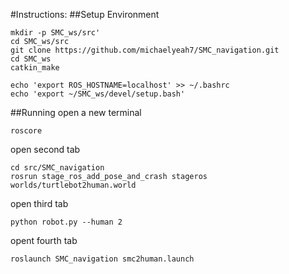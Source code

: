 #Instructions:
##Setup Environment
```
mkdir -p SMC_ws/src'
cd SMC_ws/src
git clone https://github.com/michaelyeah7/SMC_navigation.git
cd SMC_ws
catkin_make

echo 'export ROS_HOSTNAME=localhost' >> ~/.bashrc
echo 'export ~/SMC_ws/devel/setup.bash'
```

##Running
open a new terminal
```
roscore
```
open second tab
```
cd src/SMC_navigation
rosrun stage_ros_add_pose_and_crash stageros  worlds/turtlebot2human.world
```
open third tab
```
python robot.py --human 2
```
opent fourth tab 
```
roslaunch SMC_navigation smc2human.launch
